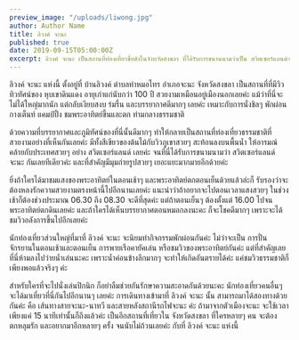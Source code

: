 ```yaml
---
preview_image: "/uploads/liwong.jpg"
author: Author Name
title: ลิวงค์ จะนะ
published: true
date: 2019-09-15T05:00:00Z
excerpt: ลิวงค์ จะนะ เป็นสถานที่ท่องเที่ยวชื่อดังในจังหวัดสงขลา ที่ได้รับการขนานนามว่าเป็น สวิตเซอร์แลนด์จะนะ เพราะมีหุบเขาดินแดงที่สวยงดงาม เงียบสงบ ร่มรื่น และบรรยากาศดี เหมาะกับการนั่งชิล พักผ่อน กางเต็นท์ แคมป์ปิ้ง ชมพระอาทิตย์ขึ้นและตก
---
```



  ลิวงค์ จะนะ แห่งนี้ ตั้งอยู่ที่ บ้านลิวงค์ ตำบลท่าหมอไทร อำเภอจะนะ จังหวัดสงขลา เป็นสถานที่ที่มีวิวทิวทัศน์ของ หุบเขาดินแดง อายุเก่าแก่นับกว่า 100 ปี สวยงามเหมือนอยู่เมืองนอกเลยค่ะ แม้ว่าที่นี่จะไม่ได้ใหญ่มากนัก แต่กลับเงียบสงบ ร่มรื่น และบรรยากาศดีมากๆ เลยค่ะ เหมาะกับการนั่งชิลๆ พักผ่อน กางเต็นท์ แคมป์ปิ้ง ชมพระอาทิตย์ขึ้นและตก ท่ามกลางธรรมชาติ

   ด้วยความที่บรรยากาศและภูมิทัศน์ของที่นี่นั้นดีมากๆ ทำให้กลายเป็นสถานที่ท่องเที่ยวธรรมชาติที่สวยงามอย่างที่เห็นกันเลยค่ะ มีทั้งสีเขียวของต้นไม้กับวิวภูเขาสวยๆ สะท้อนลงบนพื้นน้ำ ให้อารมณ์คล้ายกับประเทศสวยๆ อย่าง สวิตเซอร์แลนด์ เลยค่ะ จนที่นี่ได้รับการขนามนามว่า สวิตเซอร์แลนด์จะนะ กันเลยทีเดียวค่ะ และที่สำคัญมีมุมถ่ายรูปสวยๆ เยอะแยะมากมายอีกด้วยค่ะ

   ยิ่งถ้าใครได้มาชมแสงของพระอาทิตย์ในตอนเช้าๆ และพระอาทิตย์ตกตอนเย็นด้วยแล้วล่ะก็ รับรองว่าจะต้องหลงรักความสวยงามตรงหน้านี้ไปอีกนานเลยค่ะ แนะนำว่าถ้าอยากจะไปตอนเวลาแสงสวยๆ ในช่วงเช้าก็ต้องช่วงประมาณ 06.30 ถึง 08.30 จะดีที่สุดค่ะ แต่ถ้าตอนเย็นๆ ต้องตั้งแต่ 16.00 ไปจนพระอาทิตย์ตกดินเลยค่ะ และถ้าใครได้เห็นบรรยากาศตอนหมอกลงนะคะ ก็จะโชคดีมากๆ เพราะจะได้ชมวิวอลังการขึ้นไปอีกเลยค่ะ

   นักท่องเที่ยวส่วนใหญ่ที่มาที่ ลิวงค์ จะนะ จะนิยมทำกิจกรรมพักผ่อนกันค่ะ ไม่ว่าจะเป็น การปั่นจักรยานในตอนเช้าและตอนเย็น การพายเรือคายัคเล่น หรือชมวิวของพระอาทิตย์กันค่ะ แต่ที่สำคัญเลย ที่นี่ห้ามลงไปว่ายน้ำเล่นนะคะ เพราะน้ำค่อนข้างลึกมากๆ จะทำให้เกิดอันตรายได้ค่ะ แค่ชมวิวธรรมชาติก็เพียงพอแล้วจริงๆ ค่ะ

   สำหรับใครที่จะไปนั่งเล่นปิกนิก ก็อย่าลืมช่วยกันรักษาความสะอาดกันด้วยนะคะ นักท่องเที่ยวคนอื่นๆ จะได้มาเที่ยวที่นี่กันไปอีกนานๆ เลยค่ะ การเดินทางเข้ามาที่ ลิวงค์ จะนะ นั้น สามารถมาได้สองทางด้วยกันค่ะ คือ เส้นทางสายจะนะ-นาทวี และสายหลังสถานีรถไฟจะนะ ค่ะ ถ้ามาจากตัวเมืองจะนะ จะใช้เวลาเพียงแค่ 15 นาทีเท่านั้นก็ถึงแล้วค่ะ เป็นอีกสถานที่เที่ยวใน จังหวัดสงขลา ที่ใครหลายๆ คน จะต้องตกหลุมรัก และอยากมาอีกหลายๆ ครั้ง จนนับไม่ถ้วนเลยค่ะ กับที่ ลิวงค์ จะนะ แห่งนี้